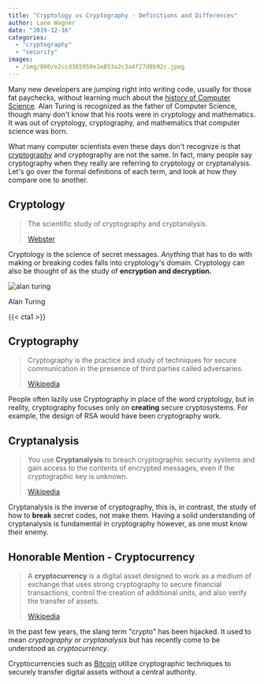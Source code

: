 ```yaml
---
title: "Cryptology vs Cryptography - Definitions and Differences"
author: Lane Wagner
date: "2019-12-16"
categories: 
  - "cryptography"
  - "security"
images:
  - /img/800/e2ccd365950e1e853a2c3a4f27d8b92c.jpeg
---
```


Many new developers are jumping right into writing code, usually for those fat paychecks, without learning much about the [history of Computer Science](/computer-science/the-history-of-computer-science/). Alan Turing is recognized as the father of Computer Science, though many don't know that his roots were in cryptology and mathematics. It was out of cryptology, cryptography, and mathematics that computer science was born.

What many computer scientists even these days don't recognize is that [cryptography](/cryptography/what-is-cryptography/) and cryptography are not the same. In fact, many people say cryptography when they really are referring to cryptology or cryptanalysis. Let's go over the formal definitions of each term, and look at how they compare one to another.

## Cryptology

> The scientific study of cryptography and cryptanalysis.
> 
> [Webster](https://www.merriam-webster.com/dictionary/cryptology)

Cryptology is the science of secret messages. _Anything_ that has to do with making or breaking codes falls into cryptology's domain. Cryptology can also be thought of as the study of **encryption and decryption.**

![alan turing](/img/800/00overlooked-alanturing-3-facebookJumbo-1024x536.jpg)

Alan Turing

{{< cta1 >}}

## Cryptography

> Cryptography is the practice and study of techniques for secure communication in the presence of third parties called adversaries.
> 
> [Wikipedia](https://en.wikipedia.org/wiki/Cryptography)

People often lazily use Cryptography in place of the word cryptology, but in reality, cryptography focuses only on **creating** secure cryptosystems. For example, the design of RSA would have been cryptography work.

## Cryptanalysis

> You use **Cryptanalysis** to breach cryptographic security systems and gain access to the contents of encrypted messages, even if the cryptographic key is unknown.
> 
> [Wikipedia](https://en.wikipedia.org/wiki/Cryptanalysis)

Cryptanalysis is the inverse of cryptography, this is, in contrast, the study of how to **break** secret codes, not make them. Having a solid understanding of cryptanalysis is fundamental in cryptography however, as one must know their enemy.

## Honorable Mention - Cryptocurrency

> A **cryptocurrency** is a digital asset designed to work as a medium of exchange that uses strong cryptography to secure financial transactions, control the creation of additional units, and also verify the transfer of assets.
> 
> [Wikipedia](https://en.wikipedia.org/wiki/Cryptocurrency)

In the past few years, the slang term "crypto" has been hijacked. It used to mean _cryptography_ or _cryptanalysis_ but has recently come to be understood as _cryptocurrency_.

Cryptocurrencies such as [Bitcoin](https://bitcoin.org/en/) utilize cryptographic techniques to securely transfer digital assets without a central authority.
